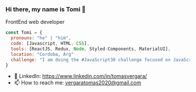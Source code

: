 ### Hi there, my name is Tomi 👋

FrontEnd web developer 


```javascript
const Tomi = {
  pronouns: "he" | "him",
  code: [Javascript, HTML, CSS],
  tools: [ReactJS, Redux, Node, Styled-Components, MaterialUI],
  location: "Cordoba, Arg"
  challenge: "I am doing the #JavaScript30 challenge focused on JavaScript Vanilla"
}
```


- 👀 LinkedIn: https://www.linkedin.com/in/tomasvergara/
- 📫 How to reach me: vergaratomas2020@gmail.com
